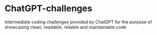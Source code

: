 # ChatGPT-challenges
Intermediate coding challenges provided by ChatGPT for the purpose of showcasing clean, readable, reliable and maintainable code
